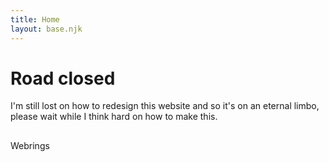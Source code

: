 ```yaml
---
title: Home
layout: base.njk
---
```


# Road closed

I'm still lost on how to redesign this website and so it's on an eternal limbo, please wait while I think hard on how to make this.

##

Webrings

<div id='neossg'>
  <script type="text/javascript" src="https://neossg.neocities.org/onionring-variables.js"></script>
  <script type="text/javascript" src="https://neossg.neocities.org/onionring-widget.js"></script>
</div>

